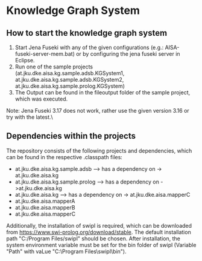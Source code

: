 # Knowledge Graph System

## How to start the knowledge graph system
1. Start Jena Fuseki with any of the given configurations (e.g.: AISA-fuseki-server-mem.bat) or by configuring the jena fuseki server in Eclipse.
3. Run one of the sample projects (at.jku.dke.aisa.kg.sample.adsb.KGSystem1, at.jku.dke.aisa.kg.sample.adsb.KGSystem2, at.jku.dke.aisa.kg.sample.prolog.KGSystem)
4. The Output can be found in the fileoutput folder of the sample project, which was executed.

Note: Jena Fuseki 3.17 does not work, rather use the given version 3.16 or try with the latest.\

## Dependencies within the projects
The repository consists of the following projects and dependencies, which can be found in the respective .classpath files:
* at.jku.dke.aisa.kg.sample.adsb --> has a dependency on -> at.jku.dke.aisa.kg
* at.jku.dke.aisa.kg.sample.prolog --> has a dependency on ->at.jku.dke.aisa.kg
* at.jku.dke.aisa.kg --> has a dependency on -> at.jku.dke.aisa.mapperC
* at.jku.dke.aisa.mapperA
* at.jku.dke.aisa.mapperB
* at.jku.dke.aisa.mapperC

Additionally, the installation of swipl is required, which can be downloaded from https://www.swi-prolog.org/download/stable. 
The default installation path "C:/Program Files/swipl" should be chosen. 
After installation, the system environment variable must be set for the bin folder of swipl (Variable "Path" with vaLue "C:\Program Files\swipl\bin").